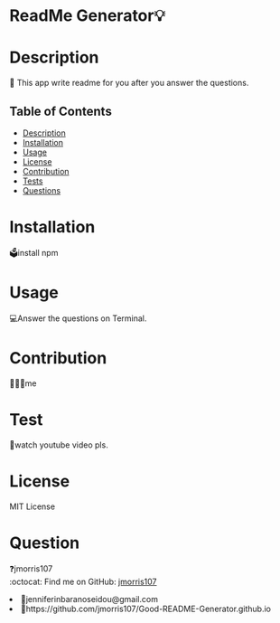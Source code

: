 # ReadMe Generator💡
  
  
  
  # Description
  📝 This app write readme for you after you answer the questions.

  ## Table of Contents
  - [Description](#description)
  - [Installation](#installation)
  - [Usage](#usage)
  - [License](#license)
  - [Contribution](#contribution)
  - [Tests](#tests)
  - [Questions](#questions)

  # Installation
  🗳install npm 
  

  # Usage
  💻Answer the questions on Terminal.
  # Contribution
  👩🏻‍💻me
  # Test
  🧩watch youtube video pls.
  # License
  MIT License

  # Question
  ❓jmorris107
  <br />
:octocat: Find me on GitHub: [jmorris107](https://github.com/jmorris107)<br />
 <li> 📩jenniferinbaranoseidou@gmail.com</li>
 <li>📠https://github.com/jmorris107/Good-README-Generator.github.io</li>
 

